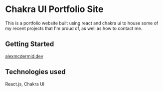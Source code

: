 # Chakra UI Portfolio Site
This is a portfolio website built using react and chakra ui to house some of my recent projects that I'm proud of, as well as how to contact me.

## Getting Started

[alexmcdermid.dev](https://alexmcdermid.dev)

## Technologies used

React.js, Chakra UI


